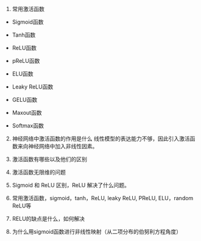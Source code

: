 1. 常用激活函数

  * Sigmoid函数

  * Tanh函数

  * ReLU函数

  * pReLU函数

  * ELU函数

  * Leaky ReLU函数

  * GELU函数

  * Maxout函数

  * Softmax函数

    

2. 神经网络中激活函数的作用是什么
   线性模型的表达能力不够，因此引入激活函数来向神经网络中加入非线性因素。

   
3. 激活函数有哪些以及他们的区别
4. 激活函数无限维的问题
5. Sigmoid 和 ReLU 区别，ReLU 解决了什么问题。
6. 常用激活函数，sigmoid，tanh，ReLU, leaky ReLU, PReLU, ELU，random ReLU等
7. RELU的缺点是什么，如何解决
8. 为什么用sigmoid函数进行非线性映射（从二项分布的伯努利方程角度）